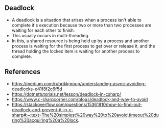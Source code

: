 ## Deadlock
- A deadlock is a situation that arises when a process isn't able to complete it's execution because two or more than two processes are waiting for each other to finish. 
- This usually occurs in multi-threading. 
- In this, a shared resource is being held up by a process and another process is waiting for the first process to get over or release it, and the thread holding the locked item is waiting for another process to complete.
## References
- https://medium.com/rubrikkgroup/understanding-async-avoiding-deadlocks-e41f8f2c6f5d
- https://dotnettutorials.net/lesson/deadlock-in-csharp/
- https://www.c-sharpcorner.com/blogs/deadlock-and-way-to-avoid
- https://stackoverflow.com/questions/15361810/how-to-find-out-deadlock-and-prevent-it-in-c-sharp#:~:text=The%20simplest%20way%20to%20avoid,timeout%20during%20acquiring%20a%20lock.